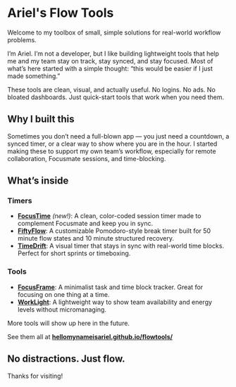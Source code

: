 # Ariel's Flow Tools

Welcome to my toolbox of small, simple solutions for real-world workflow problems.

I’m Ariel. I’m not a developer, but I like building lightweight tools that help me and my team stay on track, stay synced, and stay focused. Most of what’s here started with a simple thought: “this would be easier if I just made something.”

These tools are clean, visual, and actually useful. No logins. No ads. No bloated dashboards. Just quick-start tools that work when you need them.

## Why I built this

Sometimes you don’t need a full-blown app — you just need a countdown, a synced timer, or a clear way to show where you are in the hour. I started making these to support my own team’s workflow, especially for remote collaboration, Focusmate sessions, and time-blocking.

## What’s inside

### Timers
- **[FocusTime](https://hellomynameisariel.github.io/focustime/)** *(new!)*: A clean, color-coded session timer made to complement Focusmate and keep you in sync.
- **[FiftyFlow](https://hellomynameisariel.github.io/fiftyflow/)**: A customizable Pomodoro-style break timer built for 50 minute flow states and 10 minute structured recovery.
- **[TimeDrift](https://hellomynameisariel.github.io/timedrift/)**: A visual timer that stays in sync with real-world time blocks. Perfect for short sprints or timeboxing.

### Tools
- **[FocusFrame](https://hellomynameisariel.github.io/focusframe/focusframe.html)**: A minimalist task and time block tracker. Great for focusing on one thing at a time.
- **[WorkLight](https://hellomynameisariel.github.io/worklight/)**: A lightweight way to show team availability and energy levels without micromanaging.

More tools will show up here in the future.

See them all at [**hellomynameisariel.github.io/flowtools/**](https://hellomynameisariel.github.io/flowtools/)

## No distractions. Just flow.

Thanks for visiting!  
